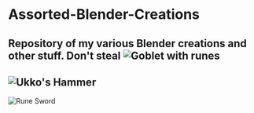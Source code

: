 # Assorted-Blender-Creations
Repository of my various Blender creations and other stuff. Don't steal
![Goblet with runes](https://raw.githubusercontent.com/DareusX/Assorted-Blender-Creations/main/Images/Goblet_V2.JPG?token=AKPN6G4VGXVOSGLI664DHVLBKNJKC)
---------------------------------------------------------------------------------------------------------------------------------------------------

![Ukko's Hammer](https://raw.githubusercontent.com/DareusX/Assorted-Blender-Creations/main/Images/Ukonvasara_V1.5.JPG?token=AKPN6G65QC5HU24CMMTJN4TBKNJSY)
---------------------------------------------------------------------------------------------------------------------------------------------------

![Rune Sword](https://raw.githubusercontent.com/DareusX/Assorted-Blender-Creations/main/Images/RuneSword_V1.5.JPG?token=AKPN6G4PNL2UNKC2Q4PEJM3BKNJRY)
